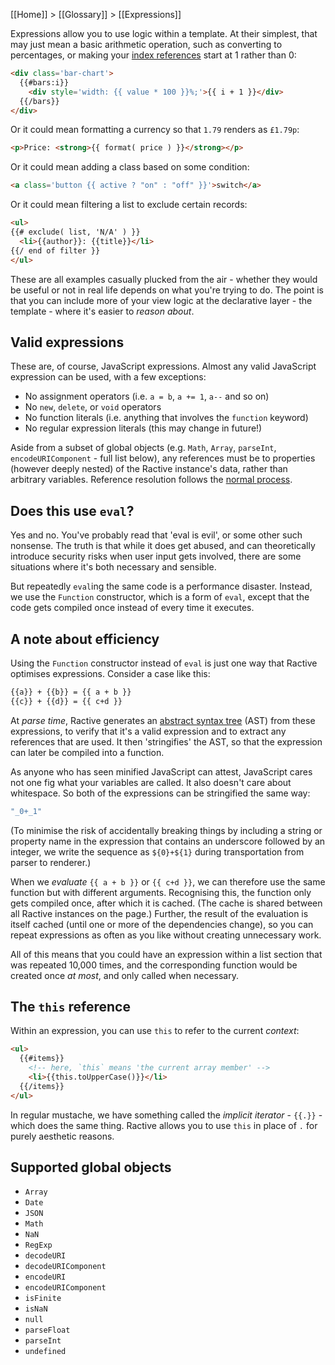 [[Home]] > [[Glossary]] > [[Expressions]]

Expressions allow you to use logic within a template. At their simplest, that may just mean a basic arithmetic operation, such as converting to percentages, or making your [index references](mustaches#index-references) start at 1 rather than 0:

```html
<div class='bar-chart'>
  {{#bars:i}}
    <div style='width: {{ value * 100 }}%;'>{{ i + 1 }}</div>
  {{/bars}}
</div>
```

Or it could mean formatting a currency so that `1.79` renders as `£1.79p`:

```html
<p>Price: <strong>{{ format( price ) }}</strong></p>
```

Or it could mean adding a class based on some condition:

```html
<a class='button {{ active ? "on" : "off" }}'>switch</a>
```

Or it could mean filtering a list to exclude certain records:

```html
<ul>
{{# exclude( list, 'N/A' ) }}
  <li>{{author}}: {{title}}</li>
{{/ end of filter }}
</ul>
```

These are all examples casually plucked from the air - whether they would be useful or not in real life depends on what you're trying to do. The point is that you can include more of your view logic at the declarative layer - the template - where it's easier to *reason about*.


## Valid expressions

These are, of course, JavaScript expressions. Almost any valid JavaScript expression can be used, with a few exceptions:

* No assignment operators (i.e. `a = b`, `a += 1`, `a--` and so on)
* No `new`, `delete`, or `void` operators
* No function literals (i.e. anything that involves the `function` keyword)
* No regular expression literals (this may change in future!)

Aside from a subset of global objects (e.g. `Math`, `Array`, `parseInt`, `encodeURIComponent` - full list below), any references must be to properties (however deeply nested) of the Ractive instance's data, rather than arbitrary variables. Reference resolution follows the [normal process](references).


## Does this use `eval`?

Yes and no. You've probably read that 'eval is evil', or some other such nonsense. The truth is that while it does get abused, and can theoretically introduce security risks when user input gets involved, there are some situations where it's both necessary and sensible.

But repeatedly `eval`ing the same code is a performance disaster. Instead, we use the `Function` constructor, which is a form of `eval`, except that the code gets compiled once instead of every time it executes.


## A note about efficiency

Using the `Function` constructor instead of `eval` is just one way that Ractive optimises expressions. Consider a case like this:

```html
{{a}} + {{b}} = {{ a + b }}
{{c}} + {{d}} = {{ c+d }}
```

At *parse time*, Ractive generates an [abstract syntax tree](http://en.wikipedia.org/wiki/Abstract_syntax_tree) (AST) from these expressions, to verify that it's a valid expression and to extract any references that are used. It then 'stringifies' the AST, so that the expression can later be compiled into a function.

As anyone who has seen minified JavaScript can attest, JavaScript cares not one fig what your variables are called. It also doesn't care about whitespace. So both of the expressions can be stringified the same way:

```js
"_0+_1"
```

(To minimise the risk of accidentally breaking things by including a string or property name in the expression that contains an underscore followed by an integer, we write the sequence as `${0}+${1}` during transportation from parser to renderer.)

When we *evaluate* `{{ a + b }}` or `{{ c+d }}`, we can therefore use the same function but with different arguments. Recognising this, the function only gets compiled once, after which it is cached. (The cache is shared between all Ractive instances on the page.) Further, the result of the evaluation is itself cached (until one or more of the dependencies change), so you can repeat expressions as often as you like without creating unnecessary work.

All of this means that you could have an expression within a list section that was repeated 10,000 times, and the corresponding function would be created once *at most*, and only called when necessary.


## The `this` reference

Within an expression, you can use `this` to refer to the current *context*:

```html
<ul>
  {{#items}}
    <!-- here, `this` means 'the current array member' -->
    <li>{{this.toUpperCase()}}</li>
  {{/items}}
</ul>
```

In regular mustache, we have something called the *implicit iterator* - `{{.}}` - which does the same thing. Ractive allows you to use `this` in place of `.` for purely aesthetic reasons.


## Supported global objects

* `Array`
* `Date`
* `JSON`
* `Math`
* `NaN`
* `RegExp`
* `decodeURI`
* `decodeURIComponent`
* `encodeURI`
* `encodeURIComponent`
* `isFinite`
* `isNaN`
* `null`
* `parseFloat`
* `parseInt`
* `undefined`
